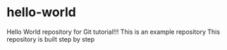 # hello-world
Hello World repository for Git tutorial!!!
This is an example repository 
This repository is built step by step
